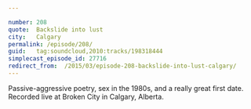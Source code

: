 ```yaml
---

number: 208
quote:  Backslide into lust
city:   Calgary
permalink: /episode/208/
guid:   tag:soundcloud,2010:tracks/198318444
simplecast_episode_id: 27716
redirect_from:  /2015/03/episode-208-backslide-into-lust-calgary/ 
---
```


Passive-aggressive poetry, sex in the 1980s, and a really great first date. Recorded live at Broken City in Calgary, Alberta.

